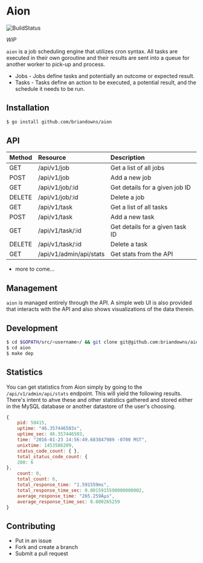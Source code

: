 # Aion

![BuildStatus](https://circleci.com/gh/briandowns/aion.svg?style=shield&circle-token=967d3e629a9d10b4e7db82e2e27ea14bb7369062)

*WIP*

`aion` is a job scheduling engine that utilizes cron syntax.  All tasks are executed in their own goroutine and their results are sent into a queue for another worker to pick-up and process.

* Jobs - Jobs define tasks and potentially an outcome or expected result.
* Tasks - Tasks define an action to be executed, a potential result, and the schedule it needs to be run.

## Installation

```bash
$ go install github.com/briandowns/aion
```

## API

| Method | Resource                | Description
| :----- | :-------                | :----------
| GET    | /api/v1/job             | Get a list of all jobs
| POST   | /api/v1/job             | Add a new job
| GET    | /api/v1/job/:id         | Get details for a given job ID
| DELETE | /api/v1/job/:id         | Delete a job
| GET    | /api/v1/task            | Get a list of all tasks
| POST   | /api/v1/task            | Add a new task
| GET    | /api/v1/task/:id        | Get details for a given task ID
| DELETE | /api/v1/task/:id        | Delete a task
| GET    | /api/v1/admin/api/stats | Get stats from the API

* more to come...

## Management 

`aion` is managed entirely through the API.  A simple web UI is also provided that interacts with the API and also shows visualizations of the data therein.

## Development

```bash
$ cd $GOPATH/src/<username>/ && git clone git@github.com:briandowns/aion.git
$ cd aion
$ make dep
```

## Statistics

You can get statistics from Aion simply by going to the `/api/v1/admin/api/stats` endpoint.  This will yield the following results.  There's intent to ahve these and other statistics gathered and stored either in the MySQL database or another datastore of the user's choosing.

```javascript
{
	pid: 50415,
	uptime: "46.357446503s",
	uptime_sec: 46.357446503,
	time: "2016-01-23 14:56:49.683847989 -0700 MST",
	unixtime: 1453586209,
	status_code_count: { },
	total_status_code_count: {
	200: 6
},
	count: 0,
	total_count: 6,
	total_response_time: "1.591559ms",
	total_response_time_sec: 0.0015915590000000002,
	average_response_time: "265.259Âµs",
	average_response_time_sec: 0.000265259
}
```

## Contributing

* Put in an issue
* Fork and create a branch
* Submit a pull request
